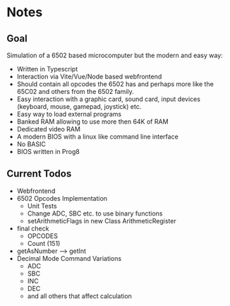 # Notes

## Goal

Simulation of a 6502 based microcomputer but the modern and easy way:

-   Written in Typescript
-   Interaction via Vite/Vue/Node based webfrontend
-   Should contain all opcodes the 6502 has and perhaps more like the 65C02 and others from the 6502 family.
-   Easy interaction with a graphic card, sound card, input devices (keyboard, mouse, gamepad, joystick) etc.
-   Easy way to load external programs
-   Banked RAM allowing to use more then 64K of RAM
-   Dedicated video RAM
-   A modern BIOS with a linux like command line interface
-   No BASIC
-   BIOS written in Prog8

## Current Todos

-   Webfrontend
-   6502 Opcodes Implementation
    -   Unit Tests
    -   Change ADC, SBC etc. to use binary functions
    -   setArithmeticFlags in new Class ArithmeticRegister
-   final check
    -   OPCODES
    -   Count (151)
-   getAsNumber --> getInt
-   Decimal Mode Command Variations
    -   ADC
    -   SBC
    -   INC
    -   DEC
    -   and all others that affect calculation
